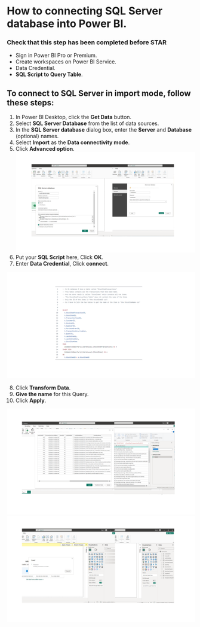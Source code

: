 How to connecting SQL Server database into Power BI.
============
### Check that this step has been completed before STAR
- Sign in Power BI Pro or Premium.
- Create workspaces on Power BI Service.
- Data Credential.
- **SQL Script to Query Table**.


## To connect to SQL Server in import mode, follow these steps:  
1. In Power BI Desktop, click the **Get Data** button.
2. Select **SQL Server Database** from the list of data sources.
3. In the **SQL Server database** dialog box, enter the **Server** and **Database** (optional) names.
4. Select **Import** as the **Data connectivity mode**.
5. Click **Advanced option**.
 ![0](/images/11-db-power-bi.png)
6. Put your **SQL Script** here, Click **OK**.  
7. Enter **Data Credential**, Click **connect**.

 ![0](/images/15-db-power-bi.png)

8. Click **Transform Data**.
9. **Give the name** for this Query.
10. Click **Apply**.

![0](/images/13-db-power-bi.png)
![0](/images/14-db-power-bi.png)


